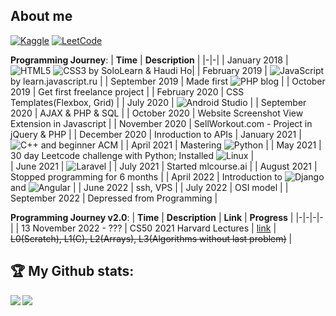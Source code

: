 ## About me

<a href="https://www.kaggle.com/scimusverum">![Kaggle](https://img.shields.io/badge/Kaggle-035a7d?style=for-the-badge&logo=kaggle&logoColor=white)</a>
<a href="https://www.leetcode.com/exypnos">![LeetCode](https://img.shields.io/badge/LeetCode-000000?style=for-the-badge&logo=LeetCode&logoColor=#d16c06)</a>

**Programming Journey**:
| **Time** | **Description** |
|-|-|
| January 2018 | ![HTML5](https://img.shields.io/badge/html5-%23E34F26.svg?style=for-the-badge&logo=html5&logoColor=white) ![CSS3](https://img.shields.io/badge/css3-%231572B6.svg?style=for-the-badge&logo=css3&logoColor=white) by SoloLearn & Haudi Ho|
| February 2019 | ![JavaScript](https://img.shields.io/badge/javascript-%23323330.svg?style=for-the-badge&logo=javascript&logoColor=%23F7DF1E)  by learn.javascript.ru |
| September 2019 | Made first  ![PHP](https://img.shields.io/badge/php-%23777BB4.svg?style=for-the-badge&logo=php&logoColor=white)  blog |
| October 2019 | Get first freelance project | 
| February 2020 | CSS Templates(Flexbox, Grid) |
| July 2020 | ![Android Studio](https://img.shields.io/badge/Android%20Studio-3DDC84.svg?style=for-the-badge&logo=android-studio&logoColor=white) |
| September 2020 | AJAX & PHP & SQL |
| October 2020 | Website Screenshot View Extension in Javascript |
| November 2020 | SellWorkout.com - Project in jQuery & PHP |
| December 2020 | Inroduction to APIs
| January 2021 | ![C++](https://img.shields.io/badge/c++-%2300599C.svg?style=for-the-badge&logo=c%2B%2B&logoColor=white) and beginner ACM |
| April 2021 | Mastering ![Python](https://img.shields.io/badge/python-3670A0?style=for-the-badge&logo=python&logoColor=ffdd54) |
| May 2021 | 30 day Leetcode challenge with Python; Installed ![Linux](https://img.shields.io/badge/Linux-FCC624?style=for-the-badge&logo=linux&logoColor=black) |  
| June 2021 | ![Laravel](https://img.shields.io/badge/laravel-%23FF2D20.svg?style=for-the-badge&logo=laravel&logoColor=white) |
| July 2021 | Started mlcourse.ai |
| August 2021 | Stopped programming for 6 months |
| April 2022 | Introduction to ![Django](https://img.shields.io/badge/django-%23092E20.svg?style=for-the-badge&logo=django&logoColor=white) and ![Angular](https://img.shields.io/badge/angular-%23DD0031.svg?style=for-the-badge&logo=angular&logoColor=white) |
| June 2022 | ssh, VPS |
| July 2022 | OSI model |
| September 2022 | Depressed from Programming |

**Programming Journey v2.0**:
| **Time** | **Description** | **Link** | **Progress** |
|-|-|-|-|
| 13 November 2022 - ??? | CS50 2021 Harvard Lectures | <a href="https://cs50.harvard.edu/x/2022/">link</a> | <del>L0(Scratch), L1(C), L2(Arrays), L3(Algorithms without last problem)</del> |

## :trophy: My Github stats:
<div>

<a href="https://github-readme-stats.vercel.app/api/top-langs/?username=thebackender&hide=html,css,scss&theme=tokyonight">
  <img align="left" src="https://github-readme-stats.vercel.app/api/top-langs/?username=thebackender&hide=html,css,scss&theme=tokyonight" />
</a>
  <a href="https://github-readme-stats.vercel.app/api?username=thebackender&count_private=true&show_icons=true&theme=tokyonight&count_private=true">
  <img  align="left" src="https://github-readme-stats.vercel.app/api?username=thebackender&count_private=true&show_icons=true&theme=tokyonight&hide=stars,prs,issues,contribs&hide_rank=true" />
</a>
</div>
